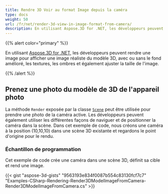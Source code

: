 ```yaml
---
title: Rendre 3D Voir au format Image depuis la caméra
type: docs
weight: 50
url: /fr/net/render-3d-view-in-image-format-from-camera/
description: En utilisant Aspose.3D for .NET, les développeurs peuvent rendre une image pour afficher une image réaliste du modèle 3D, avec ou sans l'arrière-plan, les textures, les ombres améliorés et également ajuster la taille de l'image.
---
```

{{% alert color="primary" %}}

En utilisant [Aspose.3D for .NET](https://products.aspose.com/3d/net/), les développeurs peuvent rendre une image pour afficher une image réaliste du modèle 3D, avec ou sans le fond amélioré, les textures, les ombres et également ajuster la taille de l'image.

{{% /alert %}}
##  **Prenez une photo du modèle de 3D de l'appareil photo**
La méthode `Render` exposée par la classe [`Scene`](https://reference.aspose.com/3d/net/aspose.threed/scene) peut être utilisée pour prendre une photo de la caméra active. Les développeurs peuvent également utiliser les différentes façons de naviguer et de positionner la caméra dans la scène. Dans cet exemple de code, nous créons une caméra à la position (10,10,10) dans une scène 3D existante et regardons le point d'origine pour le rendu.
###  **Échantillon de programmation**
Cet exemple de code crée une caméra dans une scène 3D, définit sa cible et rend une image.

{{< gist "aspose-3d-gists" "9563193e834f0087b554c83130fcf7c7" "Examples-CSharp-Rendering-Render3DModelImageFromCamera-Render3DModelImageFromCamera.cs" >}}
